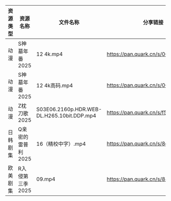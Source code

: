 | 资源类型 | 资源名称        | 文件名称                                       | 分享链接                                | 更新时间                |
| ---- | ----------- | ------------------------------------------ | ----------------------------------- | ------------------- |
| 动漫   | S神墓年番2025   | 12 4k.mp4                                  | https://pan.quark.cn/s/06bfa06b8b35 | 2025-10-17 12:25:14 |
| 动漫   | S神墓年番2025   | 12 4k高码.mp4                                | https://pan.quark.cn/s/06bfa06b8b35 | 2025-10-17 12:25:09 |
| 动漫   | Z枕刀歌2025    | S03E06.2160p.HDR.WEB-DL.H265.10bit.DDP.mp4 | https://pan.quark.cn/s/f52a0f306f79 | 2025-10-17 12:28:33 |
| 日韩剧集 | Q亲密的雷普利2025 | 16（精校中字）.mp4                               | https://pan.quark.cn/s/8cb9fd7634af | 2025-10-17 12:24:00 |
| 欧美剧集 | R入侵第三季2025  | 09.mp4                                     | https://pan.quark.cn/s/8877297fc601 | 2025-10-17 12:24:42 |
